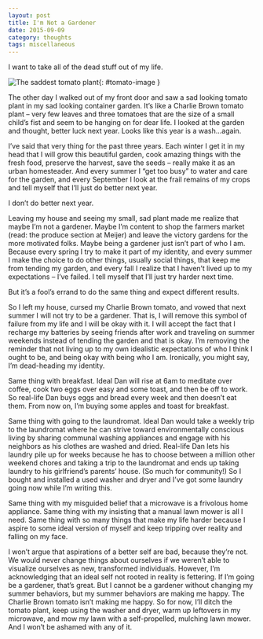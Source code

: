 ```yaml
---
layout: post
title: I'm Not a Gardener
date: 2015-09-09
category: thoughts
tags: miscellaneous
---
```

I want to take all of the dead stuff out of my life.

![The saddest tomato plant]({{'assets/img/tomato.jpg'}}){: #tomato-image }

The other day I walked out of my front door and saw a sad looking tomato plant in my sad looking container garden. It’s like a Charlie Brown tomato plant – very few leaves and three tomatoes that are the size of a small child’s fist and seem to be hanging on for dear life. I looked at the garden and thought, better luck next year. Looks like this year is a wash…again.

I’ve said that very thing for the past three years. Each winter I get it in my head that I will grow this beautiful garden, cook amazing things with the fresh food, preserve the harvest, save the seeds – really make it as an urban homesteader. And every summer I “get too busy” to water and care for the garden, and every September I look at the frail remains of my crops and tell myself that I’ll just do better next year.

I don’t do better next year.

Leaving my house and seeing my small, sad plant made me realize that maybe I’m not a gardener. Maybe I’m content to shop the farmers market (read: the produce section at Meijer) and leave the victory gardens for the more motivated folks. Maybe being a gardener just isn’t part of who I am. Because every spring I try to make it part of my identity, and every summer I make the choice to do other things, usually social things, that keep me from tending my garden, and every fall I realize that I haven’t lived up to my expectations – I’ve failed. I tell myself that I’ll just try harder next time.

But it’s a fool’s errand to do the same thing and expect different results.

So I left my house, cursed my Charlie Brown tomato, and vowed that next summer I will not try to be a gardener. That is, I will remove this symbol of failure from my life and I will be okay with it. I will accept the fact that I recharge my batteries by seeing friends after work and traveling on summer weekends instead of tending the garden and that is okay. I’m removing the reminder that not living up to my own idealistic expectations of who I think I ought to be, and being okay with being who I am. Ironically, you might say, I’m dead-heading my identity.

Same thing with breakfast. Ideal Dan will rise at 6am to meditate over coffee, cook two eggs over easy and some toast, and then be off to work. So real-life Dan buys eggs and bread every week and then doesn’t eat them. From now on, I’m buying some apples and toast for breakfast.

Same thing with going to the laundromat. Ideal Dan would take a weekly trip to the laundromat where he can strive toward environmentally conscious living by sharing communal washing appliances and engage with his neighbors as his clothes are washed and dried. Real-life Dan lets his laundry pile up for weeks because he has to choose between a million other weekend chores and taking a trip to the laundromat and ends up taking laundry to his girlfriend’s parents’ house. (So much for community!) So I bought and installed a used washer and dryer and I’ve got some laundry going now while I’m writing this.

Same thing with my misguided belief that a microwave is a frivolous home appliance. Same thing with my insisting that a manual lawn mower is all I need. Same thing with so many things that make my life harder because I aspire to some ideal version of myself and keep tripping over reality and falling on my face.

I won’t argue that aspirations of a better self are bad, because they’re not. We would never change things about ourselves if we weren’t able to visualize ourselves as new, transformed individuals. However, I’m acknowledging that an ideal self not rooted in reality is fettering. If I’m going be a gardener, that’s great. But I cannot be a gardener without changing my summer behaviors, but my summer behaviors are making me happy. The Charlie Brown tomato isn’t making me happy. So for now, I’ll ditch the tomato plant, keep using the washer and dryer, warm up leftovers in my microwave, and mow my lawn with a self-propelled, mulching lawn mower. And I won’t be ashamed with any of it.

